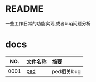 # README

一些工作日常的功能实现,或者bug问题分析

# docs

NO.|文件名称|摘要
:--:|:--|:--
0001| [ped](docs/0001_ped.md) | ped相关bug
